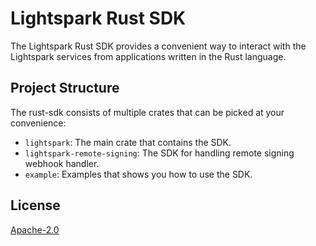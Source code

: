 # Lightspark Rust SDK
The Lightspark Rust SDK provides a convenient way to interact with the Lightspark services from applications written in the Rust language.

## Project Structure
The rust-sdk consists of multiple crates that can be picked at your convenience:
- `lightspark`: The main crate that contains the SDK.
- `lightspark-remote-signing`: The SDK for handling remote signing webhook handler.
- `example`: Examples that shows you how to use the SDK.

## License
[Apache-2.0](https://www.apache.org/licenses/LICENSE-2.0)